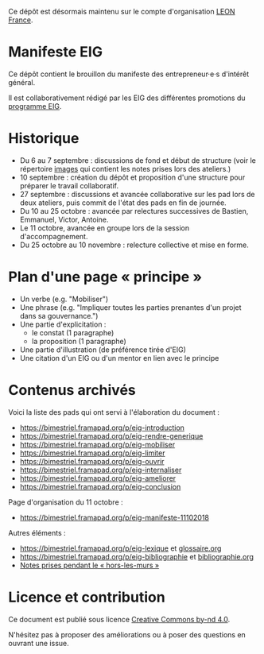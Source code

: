 Ce dépôt est désormais maintenu sur le compte d'organisation [LEON France](https://github.com/leon-france/manifeste-eig).

# Manifeste EIG

Ce dépôt contient le brouillon du manifeste des entrepreneur·e·s
d'intérêt général.

Il est collaborativement rédigé par les EIG des différentes promotions
du [programme EIG](https://entrepreneur-interet-general.etalab.gouv.fr).

# Historique

- Du 6 au 7 septembre : discussions de fond et début de structure
  (voir le répertoire
  [images](https://github.com/bzg/manifeste-eig/tree/master/images)
  qui contient les notes prises lors des ateliers.)
- 10 septembre : création du dépôt et proposition d'une structure pour
  préparer le travail collaboratif.
- 27 septembre : discussions et avancée collaborative sur les pad lors
  de deux ateliers, puis commit de l'état des pads en fin de journée.
- Du 10 au 25 octobre : avancée par relectures successives de Bastien,
  Emmanuel, Victor, Antoine.
- Le 11 octobre, avancée en groupe lors de la session d'accompagnement.
- Du 25 octobre au 10 novembre : relecture collective et mise en
  forme.
  
# Plan d'une page « principe »

- Un verbe (e.g. "Mobiliser")
- Une phrase (e.g. "Impliquer toutes les parties prenantes d'un projet
  dans sa gouvernance.")
- Une partie d'explicitation :
  - le constat (1 paragraphe)
  - la proposition (1 paragraphe)
- Une partie d'illustration (de préférence tirée d'EIG)
- Une citation d'un EIG ou d'un mentor en lien avec le principe

# Contenus archivés

Voici la liste des pads qui ont servi à l'élaboration du document :

- https://bimestriel.framapad.org/p/eig-introduction
- https://bimestriel.framapad.org/p/eig-rendre-generique
- https://bimestriel.framapad.org/p/eig-mobiliser
- https://bimestriel.framapad.org/p/eig-limiter
- https://bimestriel.framapad.org/p/eig-ouvrir
- https://bimestriel.framapad.org/p/eig-internaliser
- https://bimestriel.framapad.org/p/eig-ameliorer
- https://bimestriel.framapad.org/p/eig-conclusion

Page d'organisation du 11 octobre :

- https://bimestriel.framapad.org/p/eig-manifeste-11102018

Autres éléments :

- https://bimestriel.framapad.org/p/eig-lexique et [glossaire.org](https://github.com/entrepreneur-interet-general/eig-link/blob/master/glossaire.org)
- https://bimestriel.framapad.org/p/eig-bibliographie et [bibliographie.org](sources/bibliographie.org)
- [Notes prises pendant le « hors-les-murs »](https://semestriel.framapad.org/p/eig-hors-les-murs-2018)

# Licence et contribution

Ce document est publié sous licence [Creative Commons by-nd
4.0](https://creativecommons.org/licenses/by-nd/2.0/fr/).

N'hésitez pas à proposer des améliorations ou à poser des questions en
ouvrant une issue.

